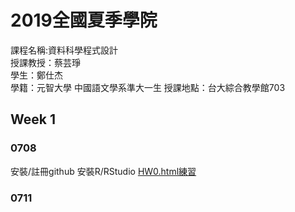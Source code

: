 # 2019全國夏季學院
  課程名稱:資料科學程式設計  
  授課教授：蔡芸琤  
  學生：鄭仕杰  
  學籍：元智大學 中國語文學系準大一生
  授課地點：台大綜合教學館703
## Week 1
 
### 0708
  安裝/註冊github
安裝R/RStudio
[HW0.html練習](https://github.com/Jack112589/Jack-Zheng/blob/master/Week%201/HW0.html) 
 
### 0711


